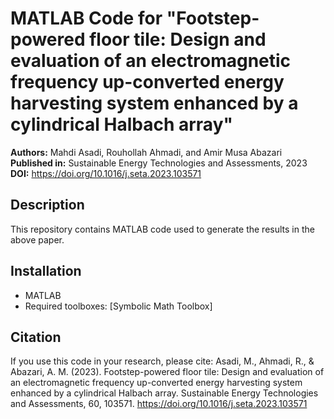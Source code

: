 # MATLAB Code for "Footstep-powered floor tile: Design and evaluation of an electromagnetic frequency up-converted energy harvesting system enhanced by a cylindrical Halbach array"

**Authors:** Mahdi Asadi, Rouhollah Ahmadi, and Amir Musa Abazari
**Published in:**  Sustainable Energy Technologies and Assessments, 2023
**DOI:** https://doi.org/10.1016/j.seta.2023.103571

## Description
This repository contains MATLAB code used to generate the results in the above paper. 

## Installation
- MATLAB
- Required toolboxes: [Symbolic Math Toolbox]

## Citation
If you use this code in your research, please cite:
Asadi, M., Ahmadi, R., & Abazari, A. M. (2023). Footstep-powered floor tile: Design and evaluation of an electromagnetic frequency up-converted energy harvesting system enhanced by a cylindrical Halbach array. Sustainable Energy Technologies and Assessments, 60, 103571. https://doi.org/10.1016/j.seta.2023.103571
